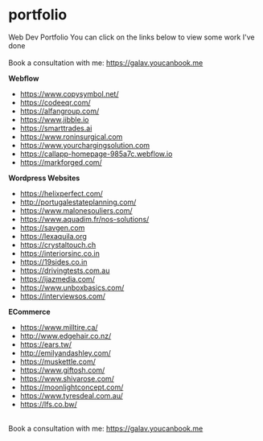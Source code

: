 # portfolio
Web Dev Portfolio
You can click on the links below to view some work I've done </br></br>
Book a consultation with me: https://galav.youcanbook.me

**Webflow**
- https://www.copysymbol.net/
- https://codeeqr.com/
- https://alfangroup.com/
- https://www.jibble.io
- https://smarttrades.ai
- https://www.roninsurgical.com
- https://www.yourchargingsolution.com
- https://callapp-homepage-985a7c.webflow.io
- https://markforged.com/

**Wordpress Websites**
- https://helixperfect.com/
- http://portugalestateplanning.com/
- https://www.malonesouliers.com/
- https://www.aquadim.fr/nos-solutions/
- https://savgen.com
- https://lexaquila.org
- https://crystaltouch.ch
- https://interiorsinc.co.in
- https://19sides.co.in
- https://drivingtests.com.au
- https://ijazmedia.com/
- https://www.unboxbasics.com/
- https://interviewsos.com/

**ECommerce**
- https://www.milltire.ca/
- http://www.edgehair.co.nz/
- https://ears.tw/
- http://emilyandashley.com/
- https://muskettle.com/
- https://www.giftosh.com/
- https://www.shivarose.com/
- https://moonlightconcept.com/
- https://www.tyresdeal.com.au/
- https://lfs.co.bw/

</br>Book a consultation with me: https://galav.youcanbook.me
